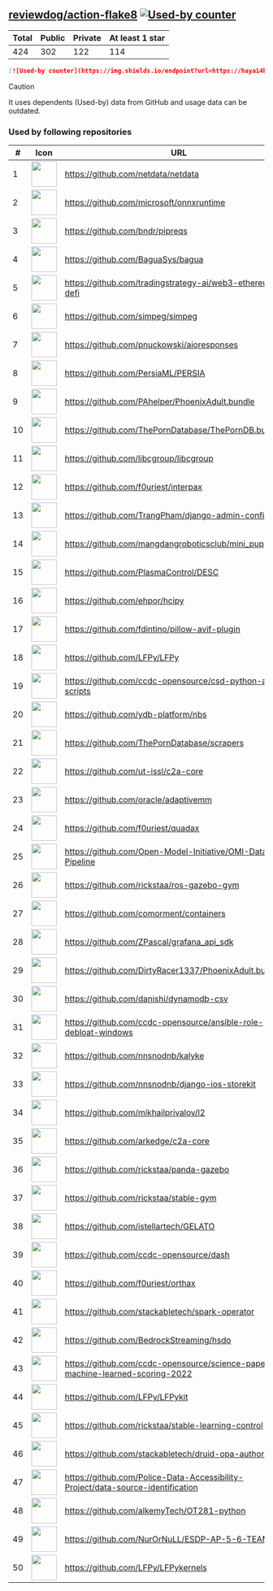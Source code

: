 





## [reviewdog/action-flake8](https://github.com/reviewdog/action-flake8) [![Used-by counter](https://img.shields.io/endpoint?url=https://haya14busa.github.io/github-used-by/data/reviewdog/action-flake8/shieldsio.json)](https://github.com/haya14busa/github-used-by/tree/main/repo/reviewdog/action-flake8)

| Total | Public | Private | At least 1 star
| ----- | ------ | ------- | ---------------
| 424 | 302 | 122 | 114 |

```md
[![Used-by counter](https://img.shields.io/endpoint?url=https://haya14busa.github.io/github-used-by/data/reviewdog/action-flake8/shieldsio.json)](https://github.com/haya14busa/github-used-by/tree/main/repo/reviewdog/action-flake8)
```

> [!CAUTION]
> It uses dependents (Used-by) data from GitHub and usage data can be outdated.

### Used by following repositories

| # | Icon | URL | Stars |
| -- | -- | -- | -- | 
|1|<img src="https://github.com/netdata.png" width=50 height=50>|https://github.com/netdata/netdata|71959|
|2|<img src="https://github.com/microsoft.png" width=50 height=50>|https://github.com/microsoft/onnxruntime|14658|
|3|<img src="https://github.com/bndr.png" width=50 height=50>|https://github.com/bndr/pipreqs|6700|
|4|<img src="https://github.com/BaguaSys.png" width=50 height=50>|https://github.com/BaguaSys/bagua|875|
|5|<img src="https://github.com/tradingstrategy-ai.png" width=50 height=50>|https://github.com/tradingstrategy-ai/web3-ethereum-defi|608|
|6|<img src="https://github.com/simpeg.png" width=50 height=50>|https://github.com/simpeg/simpeg|513|
|7|<img src="https://github.com/pnuckowski.png" width=50 height=50>|https://github.com/pnuckowski/aioresponses|513|
|8|<img src="https://github.com/PersiaML.png" width=50 height=50>|https://github.com/PersiaML/PERSIA|396|
|9|<img src="https://github.com/PAhelper.png" width=50 height=50>|https://github.com/PAhelper/PhoenixAdult.bundle|359|
|10|<img src="https://github.com/ThePornDatabase.png" width=50 height=50>|https://github.com/ThePornDatabase/ThePornDB.bundle|181|
|11|<img src="https://github.com/libcgroup.png" width=50 height=50>|https://github.com/libcgroup/libcgroup|151|
|12|<img src="https://github.com/f0uriest.png" width=50 height=50>|https://github.com/f0uriest/interpax|132|
|13|<img src="https://github.com/TrangPham.png" width=50 height=50>|https://github.com/TrangPham/django-admin-confirm|129|
|14|<img src="https://github.com/mangdangroboticsclub.png" width=50 height=50>|https://github.com/mangdangroboticsclub/mini_pupper_ros|104|
|15|<img src="https://github.com/PlasmaControl.png" width=50 height=50>|https://github.com/PlasmaControl/DESC|97|
|16|<img src="https://github.com/ehpor.png" width=50 height=50>|https://github.com/ehpor/hcipy|93|
|17|<img src="https://github.com/fdintino.png" width=50 height=50>|https://github.com/fdintino/pillow-avif-plugin|90|
|18|<img src="https://github.com/LFPy.png" width=50 height=50>|https://github.com/LFPy/LFPy|75|
|19|<img src="https://github.com/ccdc-opensource.png" width=50 height=50>|https://github.com/ccdc-opensource/csd-python-api-scripts|60|
|20|<img src="https://github.com/ydb-platform.png" width=50 height=50>|https://github.com/ydb-platform/nbs|58|
|21|<img src="https://github.com/ThePornDatabase.png" width=50 height=50>|https://github.com/ThePornDatabase/scrapers|51|
|22|<img src="https://github.com/ut-issl.png" width=50 height=50>|https://github.com/ut-issl/c2a-core|51|
|23|<img src="https://github.com/oracle.png" width=50 height=50>|https://github.com/oracle/adaptivemm|46|
|24|<img src="https://github.com/f0uriest.png" width=50 height=50>|https://github.com/f0uriest/quadax|42|
|25|<img src="https://github.com/Open-Model-Initiative.png" width=50 height=50>|https://github.com/Open-Model-Initiative/OMI-Data-Pipeline|32|
|26|<img src="https://github.com/rickstaa.png" width=50 height=50>|https://github.com/rickstaa/ros-gazebo-gym|29|
|27|<img src="https://github.com/comorment.png" width=50 height=50>|https://github.com/comorment/containers|26|
|28|<img src="https://github.com/ZPascal.png" width=50 height=50>|https://github.com/ZPascal/grafana_api_sdk|26|
|29|<img src="https://github.com/DirtyRacer1337.png" width=50 height=50>|https://github.com/DirtyRacer1337/PhoenixAdult.bundle|22|
|30|<img src="https://github.com/danishi.png" width=50 height=50>|https://github.com/danishi/dynamodb-csv|19|
|31|<img src="https://github.com/ccdc-opensource.png" width=50 height=50>|https://github.com/ccdc-opensource/ansible-role-debloat-windows|17|
|32|<img src="https://github.com/nnsnodnb.png" width=50 height=50>|https://github.com/nnsnodnb/kalyke|17|
|33|<img src="https://github.com/nnsnodnb.png" width=50 height=50>|https://github.com/nnsnodnb/django-ios-storekit|17|
|34|<img src="https://github.com/mikhailprivalov.png" width=50 height=50>|https://github.com/mikhailprivalov/l2|15|
|35|<img src="https://github.com/arkedge.png" width=50 height=50>|https://github.com/arkedge/c2a-core|14|
|36|<img src="https://github.com/rickstaa.png" width=50 height=50>|https://github.com/rickstaa/panda-gazebo|14|
|37|<img src="https://github.com/rickstaa.png" width=50 height=50>|https://github.com/rickstaa/stable-gym|12|
|38|<img src="https://github.com/istellartech.png" width=50 height=50>|https://github.com/istellartech/GELATO|12|
|39|<img src="https://github.com/ccdc-opensource.png" width=50 height=50>|https://github.com/ccdc-opensource/dash|11|
|40|<img src="https://github.com/f0uriest.png" width=50 height=50>|https://github.com/f0uriest/orthax|8|
|41|<img src="https://github.com/stackabletech.png" width=50 height=50>|https://github.com/stackabletech/spark-operator|8|
|42|<img src="https://github.com/BedrockStreaming.png" width=50 height=50>|https://github.com/BedrockStreaming/hsdo|7|
|43|<img src="https://github.com/ccdc-opensource.png" width=50 height=50>|https://github.com/ccdc-opensource/science-paper-rf-machine-learned-scoring-2022|7|
|44|<img src="https://github.com/LFPy.png" width=50 height=50>|https://github.com/LFPy/LFPykit|7|
|45|<img src="https://github.com/rickstaa.png" width=50 height=50>|https://github.com/rickstaa/stable-learning-control|6|
|46|<img src="https://github.com/stackabletech.png" width=50 height=50>|https://github.com/stackabletech/druid-opa-authorizer|6|
|47|<img src="https://github.com/Police-Data-Accessibility-Project.png" width=50 height=50>|https://github.com/Police-Data-Accessibility-Project/data-source-identification|5|
|48|<img src="https://github.com/alkemyTech.png" width=50 height=50>|https://github.com/alkemyTech/OT281-python|5|
|49|<img src="https://github.com/NurOrNuLL.png" width=50 height=50>|https://github.com/NurOrNuLL/ESDP-AP-5-6-TEAM-2|5|
|50|<img src="https://github.com/LFPy.png" width=50 height=50>|https://github.com/LFPy/LFPykernels|5|
